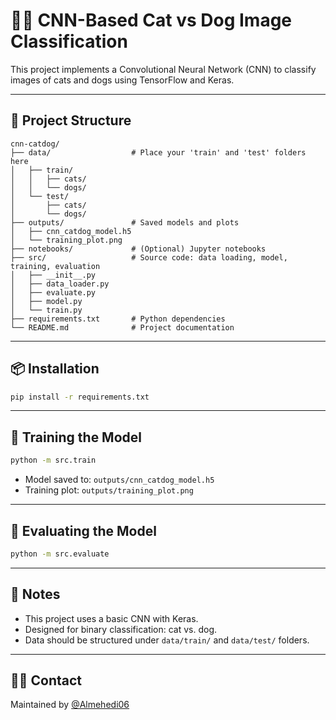 # 🐶🐱 CNN-Based Cat vs Dog Image Classification

This project implements a Convolutional Neural Network (CNN) to classify images of cats and dogs using TensorFlow and Keras.

---

## 🚀 Project Structure

```
cnn-catdog/
├── data/                  # Place your 'train' and 'test' folders here
│   ├── train/
│   │   ├── cats/
│   │   └── dogs/
│   └── test/
│       ├── cats/
│       └── dogs/
├── outputs/               # Saved models and plots
│   ├── cnn_catdog_model.h5
│   └── training_plot.png
├── notebooks/             # (Optional) Jupyter notebooks
├── src/                   # Source code: data loading, model, training, evaluation
│   ├── __init__.py
│   ├── data_loader.py
│   ├── evaluate.py
│   ├── model.py
│   └── train.py
├── requirements.txt       # Python dependencies
└── README.md              # Project documentation
```

---

## 📦 Installation

```bash
pip install -r requirements.txt
```

---

## 🚂 Training the Model

```bash
python -m src.train
```

- Model saved to: `outputs/cnn_catdog_model.h5`
- Training plot: `outputs/training_plot.png`

---

## 🧪 Evaluating the Model

```bash
python -m src.evaluate
```

---

## 📌 Notes

- This project uses a basic CNN with Keras.
- Designed for binary classification: cat vs. dog.
- Data should be structured under `data/train/` and `data/test/` folders.

---

## 🙋‍♂️ Contact

Maintained by [@Almehedi06](https://github.com/Almehedi06)
